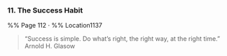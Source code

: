 ### 11. The Success Habit
%% Page 112 · %% Location1137
> “Success is simple. Do what’s right, the right way, at the right time.” Arnold H. Glasow 